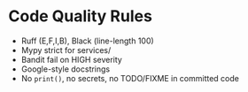 # Code Quality Rules

- Ruff (E,F,I,B), Black (line-length 100)
- Mypy strict for services/
- Bandit fail on HIGH severity
- Google-style docstrings
- No `print()`, no secrets, no TODO/FIXME in committed code
